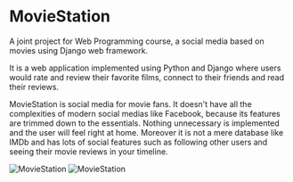 # MovieStation
A joint project for Web Programming course, a social media based on movies using Django web framework.

It is a web application implemented using Python and Django where users would rate and review their favorite films, connect to their friends and read their reviews. 

MovieStation is social media for movie fans. It doesn't have all the complexities of modern social medias like Facebook, because its features are trimmed down to the essentials. Nothing unnecessary is implemented and the user will feel right at home. Moreover it is not a mere database like IMDb and has lots of social features such as following other users and seeing their movie reviews in your timeline.

![MovieStation](https://github.com/hojjataghakhani/MovieStation/blob/master/Login.png)
![MovieStation](https://github.com/hojjataghakhani/MovieStation/blob/master/Home.png)
